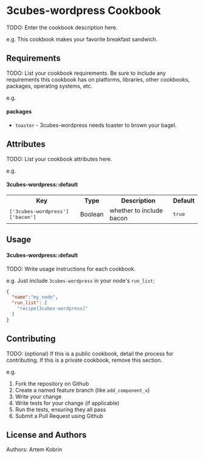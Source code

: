 3cubes-wordpress Cookbook
=========================
TODO: Enter the cookbook description here.

e.g.
This cookbook makes your favorite breakfast sandwich.

Requirements
------------
TODO: List your cookbook requirements. Be sure to include any requirements this cookbook has on platforms, libraries, other cookbooks, packages, operating systems, etc.

e.g.
#### packages
- `toaster` - 3cubes-wordpress needs toaster to brown your bagel.

Attributes
----------
TODO: List your cookbook attributes here.

e.g.
#### 3cubes-wordpress::default
<table>
  <tr>
    <th>Key</th>
    <th>Type</th>
    <th>Description</th>
    <th>Default</th>
  </tr>
  <tr>
    <td><tt>['3cubes-wordpress']['bacon']</tt></td>
    <td>Boolean</td>
    <td>whether to include bacon</td>
    <td><tt>true</tt></td>
  </tr>
</table>

Usage
-----
#### 3cubes-wordpress::default
TODO: Write usage instructions for each cookbook.

e.g.
Just include `3cubes-wordpress` in your node's `run_list`:

```json
{
  "name":"my_node",
  "run_list": [
    "recipe[3cubes-wordpress]"
  ]
}
```

Contributing
------------
TODO: (optional) If this is a public cookbook, detail the process for contributing. If this is a private cookbook, remove this section.

e.g.
1. Fork the repository on Github
2. Create a named feature branch (like `add_component_x`)
3. Write your change
4. Write tests for your change (if applicable)
5. Run the tests, ensuring they all pass
6. Submit a Pull Request using Github

License and Authors
-------------------
Authors: Artem Kobrin
